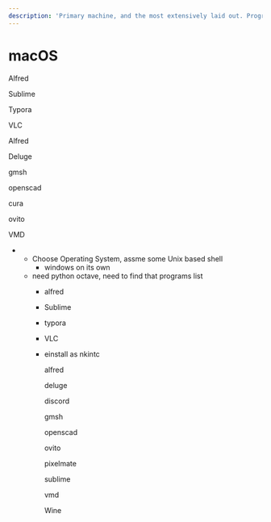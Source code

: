 ```yaml
---
description: 'Primary machine, and the most extensively laid out. Programs listed'
---
```


# macOS

Alfred

Sublime

Typora

VLC

Alfred

Deluge

gmsh

openscad

cura 

ovito

VMD





* * Choose Operating System, assme some Unix based shell
    * windows on its own
  * need python octave, need to find that programs list
    * alfred
    * Sublime
    * typora
    * VLC
    * einstall as nkintc

      alfred

      deluge

      discord

      gmsh

      openscad

      ovito

      pixelmate

      sublime

      vmd

      Wine

